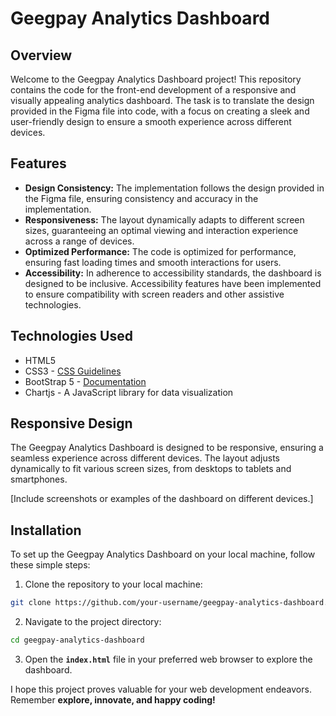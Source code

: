 # Geegpay Analytics Dashboard

## Overview
Welcome to the Geegpay Analytics Dashboard project! This repository contains the code for the front-end development of a responsive and visually appealing analytics dashboard. The task is to translate the design provided in the Figma file into code, with a focus on creating a sleek and user-friendly design to ensure a smooth experience across different devices.

## Features
- **Design Consistency:** The implementation follows the design provided in the Figma file, ensuring consistency and accuracy in the implementation.
- **Responsiveness:** The layout dynamically adapts to different screen sizes, guaranteeing an optimal viewing and interaction experience across a range of devices.
- **Optimized Performance:** The code is optimized for performance, ensuring fast loading times and smooth interactions for users.
- **Accessibility:** In adherence to accessibility standards, the dashboard is designed to be inclusive. Accessibility features have been implemented to ensure compatibility with screen readers and other assistive technologies.

## Technologies Used
- HTML5
- CSS3 - [CSS Guidelines](https://cssguidelin.es/)
- BootStrap 5 - [Documentation](https://getbootstrap.com/docs/5.3/getting-started/introduction/)
- Chartjs - A JavaScript library for data visualization

## Responsive Design
The Geegpay Analytics Dashboard is designed to be responsive, ensuring a seamless experience across different devices. The layout adjusts dynamically to fit various screen sizes, from desktops to tablets and smartphones.

[Include screenshots or examples of the dashboard on different devices.]

## Installation
To set up the Geegpay Analytics Dashboard on your local machine, follow these simple steps:
1. Clone the repository to your local machine:
``` bash
git clone https://github.com/your-username/geegpay-analytics-dashboard.git
```
2. Navigate to the project directory:
``` bash
cd geegpay-analytics-dashboard
```
3. Open the **`index.html`** file in your preferred web browser to explore the dashboard.

I hope this project proves valuable for your web development endeavors. Remember **explore, innovate, and happy coding!**